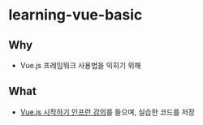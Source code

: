 # learning-vue-basic

## Why

- Vue.js 프레임워크 사용법을 익히기 위해

## What

- [Vue.js 시작하기 인프런 강의](https://www.inflearn.com/course/Age-of-Vuejs)를 들으며, 실습한 코드를 저장
